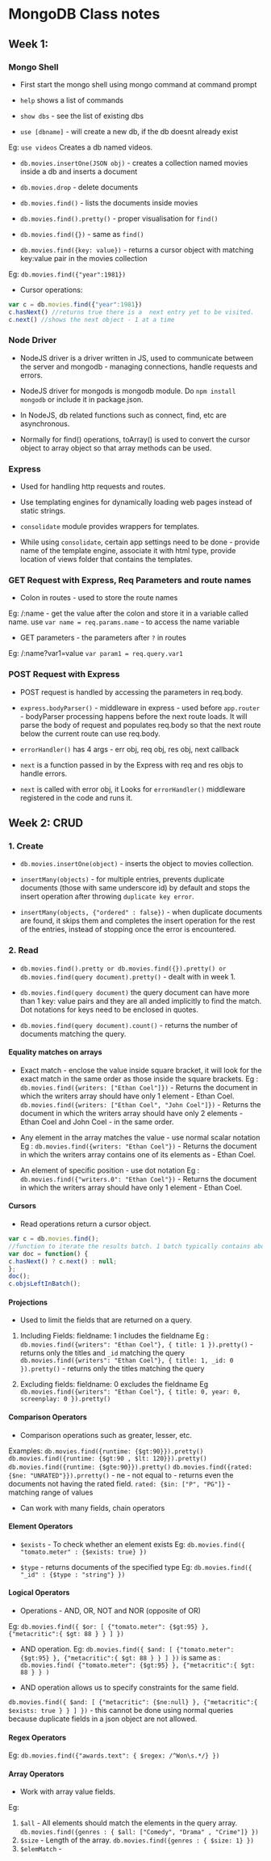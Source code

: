 # MongoDB Class notes

## Week 1:

### Mongo Shell

* First start the mongo shell using mongo command at command prompt

* `help` shows a list of commands

* `show dbs` - see the list of existing dbs

* `use [dbname]` - will create a new db, if the db doesnt already exist

Eg: `use videos`
Creates a db named videos.

* `db.movies.insertOne(JSON obj)` - creates a collection named movies inside a db and inserts a document

* `db.movies.drop` - delete documents

* `db.movies.find()` - lists the documents inside movies

* `db.movies.find().pretty()` - proper visualisation for `find()`

* `db.movies.find({})` - same as `find()`

* `db.movies.find({key: value})` - returns a cursor object with matching key:value pair in the movies collection

Eg: `db.movies.find({"year":1981})`

* Cursor operations:

```javascript
var c = db.movies.find({"year":1981})
c.hasNext() //returns true there is a  next entry yet to be visited.
c.next() //shows the next object - 1 at a time
```

### Node Driver

* NodeJS driver is a driver written in JS, used to communicate between the server and mongodb - managing connections, handle requests and errors.

* NodeJS driver for mongods is mongodb module. Do `npm install mongodb` or include it in package.json.

* In NodeJS, db related functions such as connect, find, etc are asynchronous. 

* Normally for find() operations, toArray() is used to convert the cursor object to array object so that array methods can be used.

### Express

* Used for handling http requests and routes. 

* Use templating engines for dynamically loading web pages instead of static strings.

* `consolidate` module provides wrappers for templates. 

* While using `consolidate`, certain app settings need to be done - provide name of the template engine, associate it with html type, provide location of views folder that contains the templates.

### GET Request with Express, Req Parameters and route names

* Colon in routes - used to store the route names

Eg: /:name - get the value after the colon and store it in a variable called name.
use `var name = req.params.name` - to access the name variable

* GET parameters - the parameters after `?` in routes

Eg: /:name?var1=value
`var param1 = req.query.var1`

### POST Request with Express

* POST request is handled by accessing the parameters in req.body.

* `express.bodyParser()` - middleware in express - used before `app.router` - bodyParser processing happens before the next route loads. It will parse the body of request and populates req.body so that the next route below the current route can use req.body. 

* `errorHandler()` has 4 args - err obj, req obj, res obj, next callback

* `next` is a function passed in by the Express with req and res objs to handle errors. 

* `next` is called with error obj, it Looks for `errorHandler()` middleware registered in the code and runs it.  

## Week 2: CRUD

### 1. Create 

* `db.movies.insertOne(object)` - inserts the object to movies collection. 

* `insertMany(objects)` - for multiple entries, prevents duplicate documents (those with same underscore id) by default and stops the insert operation after throwing `duplicate key error`.

* `insertMany(objects, {"ordered" : false})` - when duplicate documents are found, it skips them and completes the insert operation for the rest of the entries, instead of stopping once the error is encountered. 

### 2. Read

* `db.movies.find().pretty or db.movies.find({}).pretty() or db.movies.find(query document).pretty()` - dealt with in week 1. 

* `db.movies.find(query document)` the query document can have more than 1 key: value pairs and they are all anded implicitly to find the match. Dot notations for keys need to be enclosed in quotes.

* `db.movies.find(query document).count()` - returns the number of documents matching the query. 

#### Equality matches on arrays

* Exact match - enclose the value inside square bracket, it will look for the exact match in the same order as those inside the square brackets. 
Eg : `db.movies.find({writers: ["Ethan Coel"]})` - Returns the document in which the writers array should have only 1 element - Ethan Coel. 
`db.movies.find({writers: ["Ethan Coel", "John Coel"]})` - Returns the document in which the writers array should have only 2 elements - Ethan Coel and John Coel - in the same order. 

* Any element in the array matches the value - use normal scalar notation
Eg : `db.movies.find({writers: "Ethan Coel"})` - Returns the document in which the writers array contains one of its elements as - Ethan Coel. 

* An element of specific position - use dot notation
Eg : `db.movies.find({"writers.0": "Ethan Coel"})` - Returns the document in which the writers array should have only 1 element - Ethan Coel. 

#### Cursors

* Read operations return a cursor object. 

```javascript
var c = db.movies.find();
//function to iterate the results batch. 1 batch typically contains about 101 documents.
var doc = function() {
c.hasNext() ? c.next() : null;
};
doc();
c.objsLeftInBatch();
```

#### Projections

* Used to limit the fields that are returned on a query.

1. Including Fields: fieldname: 1 includes the fieldname
Eg : `db.movies.find({writers": "Ethan Coel"}, { title: 1 }).pretty()` - returns only the titles and `_id` matching the query
`db.movies.find({writers": "Ethan Coel"}, { title: 1, _id: 0 }).pretty()` - returns only the titles matching the query

2. Excluding fields: fieldname: 0 excludes the fieldname
Eg `db.movies.find({writers": "Ethan Coel"}, { title: 0, year: 0, screenplay: 0 }).pretty()`

#### Comparison Operators 

* Comparison operations such as greater, lesser, etc.

Examples:
`db.movies.find({runtime: {$gt:90}}).pretty()` 
`db.movies.find({runtime: {$gt:90 , $lt: 120}}).pretty()` 
`db.movies.find({runtime: {$gte:90}}).pretty()` 
`db.movies.find({rated: {$ne: "UNRATED"}}).prretty()` - ne - not equal to - returns even the documents not having the rated field.
`rated: {$in: ["P", "PG"]}` - matching range of values

* Can work with many fields, chain operators

#### Element Operators

* `$exists` - To check whether an element exists 
Eg: `db.movies.find({ "tomato.meter" : {$exists: true} })`

* `$type` - returns documents of the specified type
Eg: `db.movies.find({ "_id" : {$type : "string"} })`

#### Logical Operators

* Operations - AND, OR, NOT and NOR (opposite of OR)

Eg:
`db.movies.find({ $or: [ {"tomato.meter": {$gt:95} }, {"metacritic":{ $gt: 88 } } ] })`

* AND operation. 
Eg:
`db.movies.find({ $and: [ {"tomato.meter": {$gt:95} }, {"metacritic":{ $gt: 88 } } ] })` 
is same as :
`db.movies.find( {"tomato.meter": {$gt:95} }, {"metacritic":{ $gt: 88 } } )` 

* AND operation allows us to specify constraints for the same field. 

`db.movies.find({ $and: [ {"metacritic": {$ne:null} }, {"metacritic":{ $exists: true } } ] })` - this cannot be done using normal queries because duplicate fields in a json object are not allowed.

#### Regex Operators

Eg: `db.movies.find({"awards.text": { $regex: /^Won\s.*/} })`

#### Array Operators

* Work with array value fields.

Eg:
1. `$all` - All elements should match the elements in the query array. `db.movies.find({genres : { $all: ["Comedy", "Drama" , "Crime"]} })`
2. `$size` - Length of the array. `db.movies.find({genres : { $size: 1} })`
3. `$elemMatch` - 


